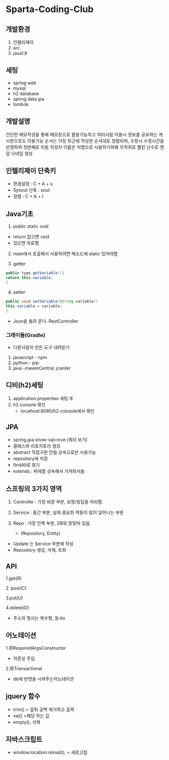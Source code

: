 # Sparta-Coding-Club
## 개발환경
1. 인텔리제이
2. arc
3. java1.8

## 세팅
- spring web
- mysql
- h2 database
- spirng data jpa
- lombok
## 개발설명
간단한 메모작성을 통해 메모장으로 활용가능하고
여러사람 이용시 정보를 공유하는 게시판으로도 이용가능
순서는 가장 최근에 작성한 순서대로 정렬되며, 수정시 수정시간을 반영하여 첫번째로 이동
작성자 이름은 익명으로 사용하기위해 무작위로 뽑힌 난수로 랜덤 닉네임 생성


## 인텔리제이 단축키
- 환경설정 : C + A + s
- Sysout 단축 : sout
- 정렬 : C + A + l

## Java기초
1. public static void
- return 없으면 void
- 있으면 자료형

2. main에서 호출해서 사용하려면 메소드에 static 있어야함

3. getter
```java
public type getVariable(){
return this.variable;
}
```
4. setter
```java
public void setVariable(String variable)(
this.variable = variable;
}
```

- Json을 돌려 준다. RestController

### 그레이들(Gradle)
- 다른사람이 만든 도구 내려받기
1. javascript - npm
2. python - pip
3. java -mavenCentral, jcenter

## 디비(h2)세팅
1. application.properties 세팅 후 
2. h2 console 확인
    - localhost:8080/h2-console에서 확인

## JPA
- spring.jpa.show-sql=true (쿼리 보기)
- 클래스와 리포지토리 생성
- abstract 직접구현 안됨 상속으로만 사용가능
- repository에 저장
- findAll로 찾기
- extends : 뒤에껄 상속해서 가져와서씀

## 스프링의 3가지 영역
1. Controller : 가장 바깥 부분, 요청/응답을 처리함.

2. Service : 중간 부분, 실제 중요한 작동이 많이 일어나는 부분

3. Repo : 가장 안쪽 부분, DB와 맞닿아 있음.
    - (Repository, Entity)

- Update 는 Service 부분에 작성
- Repository 생성, 삭제, 조회

## API
1.get(R)

2 .post(C)

3.put(U)

4.delete(D)

- 주소의 명사는 복수형, 동사x

## 어노테이션
1.@RequiredArgsConstructor
 - 의존성 주입

2.@Transactional
 - db에 반영을 시켜주는어노테이션


## jquery 함수
- trim() = 앞뒤 공백 제거하고 출력
- val() =해당 하는 값
- empty(); 삭제 

## 자바스크립트
- window.location.reload(); = 새로고침

